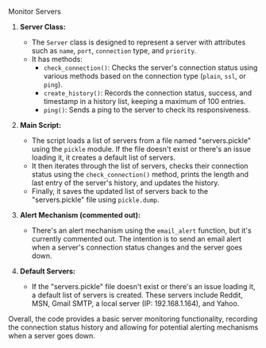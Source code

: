 
Monitor Servers
1. **Server Class:**
   - The `Server` class is designed to represent a server with attributes such as `name`, `port`, `connection` type, and `priority`.
   - It has methods:
     - `check_connection()`: Checks the server's connection status using various methods based on the connection type (`plain`, `ssl`, or `ping`).
     - `create_history()`: Records the connection status, success, and timestamp in a history list, keeping a maximum of 100 entries.
     - `ping()`: Sends a ping to the server to check its responsiveness.

2. **Main Script:**
   - The script loads a list of servers from a file named "servers.pickle" using the `pickle` module. If the file doesn't exist or there's an issue loading it, it creates a default list of servers.
   - It then iterates through the list of servers, checks their connection status using the `check_connection()` method, prints the length and last entry of the server's history, and updates the history.
   - Finally, it saves the updated list of servers back to the "servers.pickle" file using `pickle.dump`.

3. **Alert Mechanism (commented out):**
   - There's an alert mechanism using the `email_alert` function, but it's currently commented out. The intention is to send an email alert when a server's connection status changes and the server goes down.

4. **Default Servers:**
   - If the "servers.pickle" file doesn't exist or there's an issue loading it, a default list of servers is created. These servers include Reddit, MSN, Gmail SMTP, a local server (IP: 192.168.1.164), and Yahoo.

Overall, the code provides a basic server monitoring functionality, recording the connection status history and allowing for potential alerting mechanisms when a server goes down.
